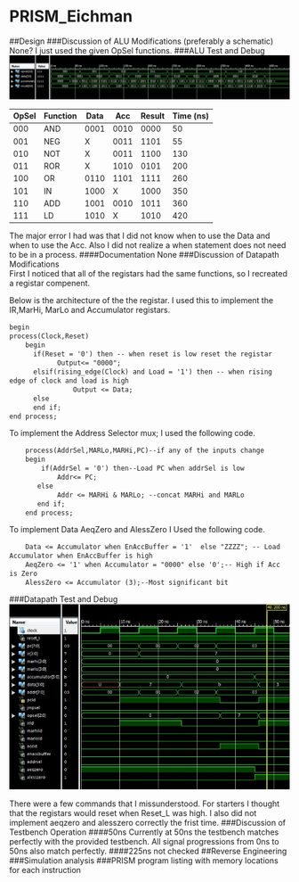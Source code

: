 PRISM_Eichman
=============
##Design
###Discussion of ALU Modifications (preferably a schematic)	
None? I just used the given OpSel functions.
###ALU Test and Debug 
![image](https://raw.githubusercontent.com/DanielEichman/PRISM_Eichman/master/480ns.JPG)

| OpSel | Function | Data | Acc  | Result | Time (ns) |
|-------|----------|------|------|--------|-----------|
| 000   | AND      | 0001 | 0010 | 0000   | 50        |
| 001   | NEG      | X    | 0011 | 1101   | 55        |
| 010   | NOT      | X    | 0011 | 1100   | 130       |
| 011   | ROR      | X    | 1010 | 0101   | 200       |
| 100   | OR       | 0110 | 1101 | 1111   | 260       |
| 101   | IN       | 1000 | X    | 1000   | 350       |
| 110   | ADD      | 1001 | 0010 | 1011   | 360       |
| 111   | LD       | 1010 | X    | 1010   | 420       |

The major error I had was that I did not know when to use the Data and when to use the Acc. Also I did not realize a when statement does not need to be in a process.
####Documentation
None
###Discussion of Datapath Modifications 	
First I noticed that all of the registars had the same functions, so I recreated a registar compenent. 

Below is the architecture of the the registar. I used this to implement the IR,MarHi, MarLo and Accumulator registars. 
```
begin
process(Clock,Reset)
  	begin	
	  if(Reset = '0') then -- when reset is low reset the registar
			Output<= "0000";
	  elsif(rising_edge(Clock) and Load = '1') then -- when rising edge of clock and load is high 
				Output <= Data;
	  else
	  end if;
end process;
```
To implement the Address Selector mux; I used the following code.
```
	process(AddrSel,MARLo,MARHi,PC)--if any of the inputs change
  	begin				 
		if(AddrSel = '0') then--Load PC when addrSel is low
			Addr<= PC;
	   else
			Addr <= MARHi & MARLo; --concat MARHi and MARLo
	   end if;
  	end process;  
```
To implement Data AeqZero and AlessZero I Used the following code.
```
	Data <= Accumulator when EnAccBuffer = '1'  else "ZZZZ"; -- Load Accumulator when EnAccBuffer is high
   	AeqZero <= '1' when Accumulator = "0000" else '0';-- High if Acc is Zero	
	AlessZero <= Accumulator (3);--Most significant bit
```

###Datapath Test and Debug 	
![image](https://raw.githubusercontent.com/DanielEichman/PRISM_Eichman/master/50ns.JPG)

There were a few commands that I missunderstood. For starters I thought that the registars would reset when Reset_L was high. I also did not implement aeqzero and alesszero correctly the frist time.
###Discussion of Testbench Operation
####50ns 
Currently at 50ns the testbench matches perfectly with the provided testbench. All signal progressions from 0ns to 50ns also match perfectly. 
####225ns 
not checked 
##Reverse Engineering
###Simulation analysis
###PRISM program listing with memory locations for each instruction
